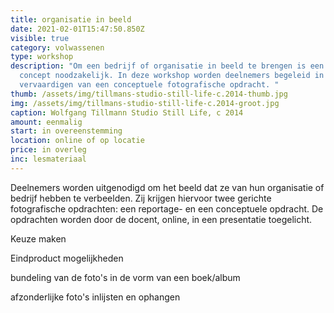 ```yaml
---
title: organisatie in beeld
date: 2021-02-01T15:47:50.850Z
visible: true
category: volwassenen
type: workshop
description: "Om een bedrijf of organisatie in beeld te brengen is een idee, een
  concept noodzakelijk. In deze workshop worden deelnemers begeleid in het
  vervaardigen van een conceptuele fotografische opdracht. "
thumb: /assets/img/tillmans-studio-still-life-c.2014-thumb.jpg
img: /assets/img/tillmans-studio-still-life-c.2014-groot.jpg
caption: Wolfgang Tillmann Studio Still Life, c 2014
amount: eenmalig
start: in overeenstemming
location: online of op locatie
price: in overleg
inc: lesmateriaal
---
```

Deelnemers worden uitgenodigd om het beeld dat ze van hun organisatie of bedrijf hebben te verbeelden. Zij krijgen hiervoor twee gerichte fotografische opdrachten: een reportage- en een conceptuele opdracht. De opdrachten worden door de docent, online, in een presentatie toegelicht.

Keuze maken

Eindproduct mogelijkheden

bundeling van de foto's in de vorm van een boek/album

afzonderlijke foto's inlijsten en ophangen